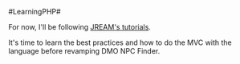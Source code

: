 #LearningPHP#





For now, I'll be following [JREAM's tutorials](http://jream.com/learning/videos/php-oop).

It's time to learn the best practices and how to do the MVC with the language before revamping DMO NPC Finder.
